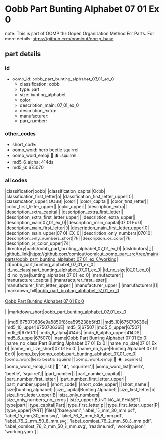 # Oobb Part Bunting Alphabet 07 01 Ex 0  

note: This is part of OOMP the Oopen Organization Method For Parts. For more details: https://github.com/oomlout/oomp_base

##  part details





### id
* oomp_id: oobb_part_bunting_alphabet_07_01_ex_0
  * classification: oobb
  * type: part
  * size: bunting_alphabet
  * color: 
  * description_main: 07_01_ex_0
  * description_extra: 
  * manufacturer: 
  * part_number: 

### other_codes
* short_code: 
* oomp_word: herb beetle squirrel
* oomp_word_emoji :herb: :beetle: :squirrel:
* md5_6_alpha: 414ds
* md5_6: 675070

### all codes 
|classification|oobb|
|classification_capital|Oobb|
|classification_first_letter|o|
|classification_first_letter_upper|O|
|classification_upper|OOBB|
|color||
|color_capital||
|color_first_letter||
|color_first_letter_upper||
|color_upper||
|description_extra||
|description_extra_capital||
|description_extra_first_letter||
|description_extra_first_letter_upper||
|description_extra_upper||
|description_main|07_01_ex_0|
|description_main_capital|07 01 Ex 0|
|description_main_first_letter|0|
|description_main_first_letter_upper|0|
|description_main_upper|07_01_EX_0|
|description_only_numbers|07010|
|description_only_numbers_short|7k|
|description_or_color|7k|
|description_or_color_upper|7K|
|directory|parts/oobb_part_bunting_alphabet_07_01_ex_0|
|distributors|[]|
|github_link|https://github.com/oomlout/oomlout_oomp_part_src/tree/main/parts/oobb_part_bunting_alphabet_07_01_ex_0/working|
|id|oobb_part_bunting_alphabet_07_01_ex_0|
|id_no_class|part_bunting_alphabet_07_01_ex_0|
|id_no_size|07_01_ex_0|
|id_no_type|bunting_alphabet_07_01_ex_0|
|manufacturer||
|manufacturer_capital||
|manufacturer_first_letter||
|manufacturer_first_letter_upper||
|manufacturer_upper||
|manufacturers|[]|
|markdown_full|[oobb_part_bunting_alphabet_07_01_ex_0](https://github.com/oomlout/oomlout_oomp_part_src/tree/main/parts/oobb_part_bunting_alphabet_07_01_ex_0/working)<br>[](https://github.com/oomlout/oomlout_oomp_part_src/tree/main/parts/oobb_part_bunting_alphabet_07_01_ex_0/working)<br>[Oobb Part Bunting Alphabet 07 01 Ex 0](https://github.com/oomlout/oomlout_oomp_part_src/tree/main/parts/oobb_part_bunting_alphabet_07_01_ex_0/working)<br><br>|
|markdown_short|[oobb_part_bunting_alphabet_07_01_ex_0](https://github.com/oomlout/oomlout_oomp_part_src/tree/main/parts/oobb_part_bunting_alphabet_07_01_ex_0/working)<br><br>|
|md5|675070636e9a5850f85ca595238b5fd3|
|md5_10|675070636e|
|md5_10_upper|675070636E|
|md5_5|67507|
|md5_5_upper|67507|
|md5_6|675070|
|md5_6_alpha|414ds|
|md5_6_alpha_upper|414DS|
|md5_6_upper|675070|
|name|Oobb Part Bunting Alphabet 07 01 Ex 0|
|name_no_class|Part Bunting Alphabet 07 01 Ex 0|
|name_no_size|07 01 Ex 0|
|name_no_size_short|07 01 Ex 0|
|name_no_type|Bunting Alphabet 07 01 Ex 0|
|oomp_key|oomp_oobb_part_bunting_alphabet_07_01_ex_0|
|oomp_word|herb beetle squirrel|
|oomp_word_emoji|:herb: :beetle: :squirrel:|
|oomp_word_emoji_list|[':herb:', ':beetle:', ':squirrel:']|
|oomp_word_list|['herb', 'beetle', 'squirrel']|
|part_number||
|part_number_capital||
|part_number_first_letter||
|part_number_first_letter_upper||
|part_number_upper||
|short_code||
|short_code_upper||
|short_name||
|size|bunting_alphabet|
|size_capital|Bunting Alphabet|
|size_first_letter|b|
|size_first_letter_upper|B|
|size_only_numbers||
|size_only_numbers_no_zeros||
|size_upper|BUNTING_ALPHABET|
|type|part|
|type_capital|Part|
|type_first_letter|p|
|type_first_letter_upper|P|
|type_upper|PART|
|files|['base.yaml', 'label_15_mm_30_mm.pdf', 'label_15_mm_30_mm.svg', 'label_76_2_mm_50_8_mm.pdf', 'label_76_2_mm_50_8_mm.svg', 'label_oomlout_76_2_mm_50_8_mm.pdf', 'label_oomlout_76_2_mm_50_8_mm.svg', 'readme.md', 'working.json', 'working.yaml']|
